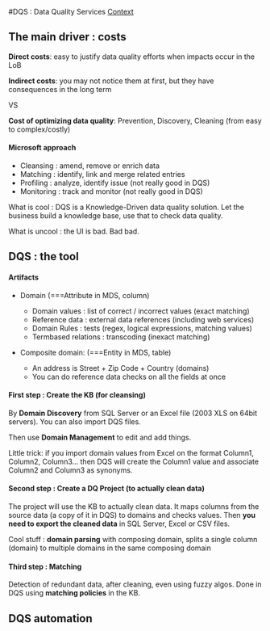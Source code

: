 #DQS : Data Quality Services
[Context](https://github.com/Fleid/SQLSat-Paris-2014---DQS-MDS-PreConf/blob/master/README.md)

## The main driver : costs

**Direct costs**: easy to justify data quality efforts when impacts occur in the LoB

**Indirect costs**: you may not notice them at first, but they have consequences in the long term

VS

**Cost of optimizing data quality**: Prevention, Discovery, Cleaning (from easy to complex/costly)

#### Microsoft approach
- Cleansing : amend, remove or enrich data
- Matching : identify, link and merge related entries
- Profiling : analyze, identify issue (not really good in DQS)
- Monitoring : track and monitor (not really good in DQS)

What is cool : DQS is a Knowledge-Driven data quality solution. Let the business build a knowledge base, use that to check data quality.

What is uncool : the UI is bad. Bad bad.

## DQS : the tool
#### Artifacts
- Domain (===Attribute in MDS, column)
  - Domain values : list of correct / incorrect values (exact matching)
  - Reference data : external data references (including web services)
  - Domain Rules : tests (regex, logical expressions, matching values)
  - Termbased relations : transcoding (inexact matching)

- Composite domain: (===Entity in MDS, table)
  - An address is Street + Zip Code + Country (domains)
  - You can do reference data checks on all the fields at once

#### First step : Create the KB (for cleansing)
By **Domain Discovery** from SQL Server or an Excel file (2003 XLS on 64bit servers). You can also import DQS files.

Then use **Domain Management** to edit and add things.

Little trick: if you import domain values from Excel on the format Column1, Column2, Column3... then DQS will create the Column1 value and associate Column2 and Column3 as synonyms.

#### Second step : Create a DQ Project (to actually clean data)
The project will use the KB to actually clean data. It maps columns from the source data (a copy of it in DQS) to domains and checks values. Then **you need to export the cleaned data** in SQL Server, Excel or CSV files.

Cool stuff : **domain parsing** with composing domain, splits a single column (domain) to multiple domains in the same composing domain

#### Third step : Matching
Detection of redundant data, after cleaning, even using fuzzy algos. Done in DQS using **matching policies** in the KB.

## DQS automation